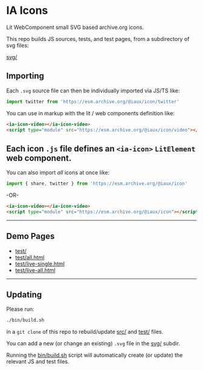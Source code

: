 # IA Icons

Lit WebComponent small SVG based archive.org icons.

This repo builds JS sources, tests, and test pages, from a subdirectory of svg files:

[svg/](svg/)


## Importing

Each `.svg` source file can then be individually imported via JS/TS like:
```js
import twitter from 'https://esm.archive.org/@iaux/icon/twitter'
```

You can use in markup with the lit / web components definition like:
```html
<ia-icon-video></ia-icon-video>
<script type="module" src="https://esm.archive.org/@iaux/icon/video"></script>
```

Each icon `.js` file defines an `<ia-icon>` `LitElement` web component.
---

You can also import *all* icons at once like:
```js
import { share, twitter } from 'https://esm.archive.org/@iaux/icon'
```
-OR-

```html
<ia-icon-video></ia-icon-video>
<script type="module" src="https://esm.archive.org/@iaux/icon"></script>
```
---


## Demo Pages

- [test/](test/)
- [test/all.html](test/all.html)
- [test/live-single.html](test/live-single.html)
- [test/live-all.html](live-all.html)
---


## Updating

Please run:
```sh
./bin/build.sh
```
in a `git clone` of this repo to rebuild/update [src/](src/) and [test/](test/) files.

You can add a new (or change an existing) `.svg` file in the [svg/](svg/) subdir.

Running the [bin/build.sh](bin/build.sh) script will automatically create (or update)
the relevant JS and test files.
